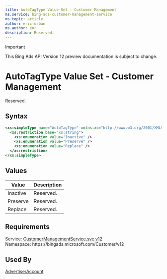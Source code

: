 ```yaml
---
title: AutoTagType Value Set - Customer Management
ms.service: bing-ads-customer-management-service
ms.topic: article
author: eric-urban
ms.author: eur
description: Reserved.
---
```

> [!IMPORTANT]
> This Bing Ads API Version 12 preview documentation is subject to change.
# AutoTagType Value Set - Customer Management
Reserved.

## Syntax
```xml
<xs:simpleType name="AutoTagType" xmlns:xs="http://www.w3.org/2001/XMLSchema">
  <xs:restriction base="xs:string">
    <xs:enumeration value="Inactive" />
    <xs:enumeration value="Preserve" />
    <xs:enumeration value="Replace" />
  </xs:restriction>
</xs:simpleType>
```

## <a name="values"></a>Values

|Value|Description|
|-----------|---------------|
|<a name="inactive"></a>Inactive|Reserved.|
|<a name="preserve"></a>Preserve|Reserved.|
|<a name="replace"></a>Replace|Reserved.|

## Requirements
Service: [CustomerManagementService.svc v12](https://clientcenter.api.bingads.microsoft.com/Api/CustomerManagement/v12/CustomerManagementService.svc)  
Namespace: https\://bingads.microsoft.com/Customer/v12  

## Used By
[AdvertiserAccount](advertiseraccount.md)  
